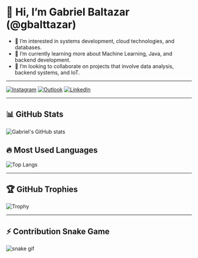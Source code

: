 # 👋 Hi, I’m Gabriel Baltazar (@gbalttazar)

- 👀 I’m interested in systems development, cloud technologies, and databases.
- 🌱 I’m currently learning more about Machine Learning, Java, and backend development.
- 💞️ I’m looking to collaborate on projects that involve data analysis, backend systems, and IoT.

---

[![Instagram](https://img.shields.io/badge/Instagram-E4405F?style=for-the-badge&logo=instagram&logoColor=white)](https://www.instagram.com/gbalttazar_)
[![Outlook](https://img.shields.io/badge/Outlook-0078D4?style=for-the-badge&logo=microsoft-outlook&logoColor=white)](mailto:baltazar.sit@outlook.com)
[![LinkedIn](https://img.shields.io/badge/LinkedIn-0077B5?style=for-the-badge&logo=linkedin&logoColor=white)](https://www.linkedin.com/in/gabriel-baltazar-10a1422a4/)

---

## 📊 GitHub Stats

![Gabriel's GitHub stats](https://github-readme-stats.vercel.app/api?username=gbalttazar&show_icons=true&theme=dark&hide_border=true)

## 🔥 Most Used Languages

![Top Langs](https://github-readme-stats.vercel.app/api/top-langs/?username=gbalttazar&layout=compact&theme=dark&hide_border=true)

---

## 🏆 GitHub Trophies

![Trophy](https://github-profile-trophy.vercel.app/?username=gbalttazar&theme=onedark)

---

## ⚡ Contribution Snake Game

![snake gif](https://github.com/gbalttazar/gbalttazar/blob/output/github-contribution-grid-snake.svg)
